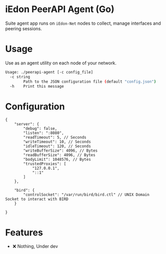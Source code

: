 # iEdon PeerAPI Agent (Go)

Suite agent app runs on `iEdon-Net` nodes to collect, manage interfaces and peering sessions.

# Usage
Use as an agent utility on each node of your network.

```bash
Usage: ./peerapi-agent [-c config_file]
  -c string
        Path to the JSON configuration file (default "config.json")
  -h    Print this message
```

# Configuration
```json5
{
    "server": {
        "debug": false,
        "listen": ":8080",
        "readTimeout": 5, // Seconds
        "writeTimeout": 10, // Seconds
        "idleTimeout": 120, // Seconds
        "writeBufferSize": 4096, // Bytes
        "readBufferSize": 4096, // Bytes
        "bodyLimit": 1048576, // Bytes
        "trustedProxies": [
            "127.0.0.1",
            "::1"
        ]
    },

    "bird": {
        "controlSocket": "/var/run/bird/bird.ctl" // UNIX Domain Socket to interact with BIRD
    }

}
```

# Features
- ❌ Nothing, Under dev
